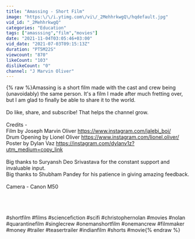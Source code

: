 ```yaml
---
title: "Amassing - Short Film"
image: "https:\/\/i.ytimg.com\/vi\/_2MehhrkwgQ\/hqdefault.jpg"
vid_id: "_2MehhrkwgQ"
categories: "Education"
tags: ["amasssing","film","movies"]
date: "2021-11-04T03:05:46+03:00"
vid_date: "2021-07-03T09:15:13Z"
duration: "PT5M22S"
viewcount: "870"
likeCount: "103"
dislikeCount: "0"
channel: "J Marvin Oliver"
---
```

{% raw %}Amassing is a short film made with the cast and crew being (unavoidably) the same person. It's a film I made after much fretting over, but I am glad to finally be able to share it to the world. <br /><br />Do like, share, and subscribe! That helps the channel grow. <br /><br />Credits -<br />Film by Joseph Marvin Oliver <a rel="nofollow" target="blank" href="https://www.instagram.com/jalebi_boi/">https://www.instagram.com/jalebi_boi/</a><br />Drum Opening by Lionel Oliver <a rel="nofollow" target="blank" href="https://www.instagram.com/lionel.oliver/">https://www.instagram.com/lionel.oliver/</a><br />Poster by Dylan Vaz <a rel="nofollow" target="blank" href="https://instagram.com/dylanv1z?utm_medium=copy_link">https://instagram.com/dylanv1z?utm_medium=copy_link</a><br /><br />Big thanks to Suryansh Deo Srivastava for the constant support and invaluable input. <br />Big thanks to Shubham Pandey for his patience in giving amazing feedback.<br /><br />Camera - Canon M50<br /><br /><br /><br /><br />#shortfilm #films #sciencefiction #scifi #christophernolan #movies #nolan #quarantinefilm #singlecrew #onemanshortfilm #onemancrew #filmmaker #money #trailer #teasertrailer #indianfilm #shorts #movie{% endraw %}
